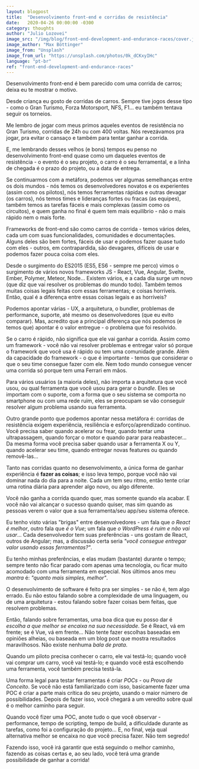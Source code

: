```yaml
---
layout: blogpost
title:  "Desenvolvimento front-end e corridas de resistência"
date:   2020-04-26 00:00:00 -0300
category: thoughts
author: "Julio Lozovei"
image_src: "/img/blog/front-end-development-and-endurance-races/cover.jpeg"
image_author: "Max Böttinger"
image_from: "Unsplash"
image_from_url: "https://unsplash.com/photos/0k_dCKxyIHc"
language: "pt-br"
ref: "front-end-development-and-endurance-races"
---
```

Desenvolvimento front-end é bem parecido com uma corrida de carros; deixa eu te mostrar o motivo.
<!--more-->
Desde criança eu gosto de corridas de carros. Sempre tive jogos desse tipo - como o Gran Turismo, Forza Motorsport, NFS, F1... eu também tentava seguir os torneios.

Me lembro de jogar com meus primos aqueles eventos de resistência no Gran Turismo, corridas de 24h ou com 400 voltas. Nós revezávamos pra jogar, pra evitar o cansaço e também para tentar ganhar a corrida.

E, me lembrando desses velhos (e bons) tempos eu penso no desenvolvimento front-end quase como um daqueles eventos de resistência - o evento é o seu projeto, o carro é o seu ferramental, e a linha de chegada é o prazo do projeto, ou a data de entrega.

Se continuarmos com a metáfora, podemos ver algumas semelhanças entre os dois mundos - nós temos os desenvolvedores novatos e os experientes (assim como os pilotos), nós temos ferramentas rápidas e outras devagar (os carros), nós temos times e lideranças fortes ou fracas (as equipes), também temos as tarefas fáceis e mais complexas (assim como os circuitos), e quem ganha no final é quem tem mais equilíbrio - não o mais rápido nem o mais forte.

Frameworks de front-end são como carros de corrida - temos vários deles, cada um com suas funcionalidades, comunidades e documentações. Alguns deles são bem fortes, fáceis de usar e podemos fazer quase tudo com eles - outros, em contrapardida, são devagares, difíceis de usar e podemos fazer pouca coisa com eles.

Desde o surgimento do ES2015 (ES5, ES6 - sempre me perco) vimos o surgimento de vários novos frameworks JS - React, Vue, Angular, Svelte, Ember, Polymer, Meteor, Node... Existem vários, e a cada dia surge um novo (que diz que vai resolver os problemas do mundo todo). Também temos muitas coisas legais feitas com essas ferramentas; e coisas horríveis. Então, qual é a diferença entre essas coisas legais e as horríveis?

Podemos apontar várias - UX, a arquitetura, o bundler, problemas de performance, suporte, até mesmo os desenvolvedores (que eu evito comparar). Mas, acredito que a principal diferença que nós podemos (e temos que) apontar é o valor entregue - o problema que foi resolvido.

Se o carro é rápido, não significa que ele vai ganhar a corrida. Assim como um framework - você não vai resolver problemas e entregar valor só porque o framework que você usa é rápido ou tem uma comunidade grande. Além da capacidade do framework - o que é importante - temos que considerar o que o seu time consegue fazer com ele. Nem todo mundo consegue vencer uma corrida só porque tem uma Ferrari em mãos.

Para vários usuários (a maioria deles), não importa a arquitetura que você usou, ou qual ferramenta que você usou para gerar o _bundle_. Eles se importam com o suporte, com a forma que o seu sistema se comporta no smartphone ou com uma rede ruim, eles se preocupam se vão conseguir resolver algum problema usando sua ferramenta.

Outro grande ponto que podemos apontar nessa metáfora é: corridas de resistência exigem experiência, resiliência e esforço/aprendizado contínuo. Você precisa saber quando acelerar ou frear, quando tentar uma ultrapassagem, quando forçar o motor e quando parar para reabastecer... Da mesma forma você precisa saber quando usar a ferramenta X ou Y, quando acelerar seu time, quando entregar novas features ou quando removê-las...

Tanto nas corridas quanto no desenvolvimento, a única forma de ganhar experiência é **fazer as coisas**; e isso leva tempo, porque você não vai dominar nada do dia para a noite. Cada um tem seu ritmo, então tente criar uma rotina diária para aprender algo novo, ou algo diferente.

Você não ganha a corrida quando quer, mas somente quando ela acabar. E você não vai alcançar o sucesso quando quiser, mas sim quando as pessoas verem o valor que a sua ferramenta/seu app/seu sistema oferece.

Eu tenho visto várias "brigas" entre desenvolvedores - um fala que _o React é melhor_, outro fala que _é o Vue_; um fala que _o WordPress é ruim e não vai usar_... Cada desenvolvedor tem suas preferências - uns gostam de React, outros de Angular; mas, a discussão certa seria _"você consegue entregar valor usando essas ferramentas?"_.

Eu tenho minhas preferências, e elas mudam (bastante) durante o tempo; sempre tento não ficar parado com apenas uma tecnologia, ou ficar muito acomodado com uma ferramenta em especial. Nos últimos anos meu _mantra_ é: _"quanto mais simples, melhor"_.

O desenvolvimento de software é feito pra ser simples - se não é, tem algo errado. Eu não estou falando sobre a complexidade de uma linguagem, ou de uma arquitetura - estou falando sobre fazer coisas bem feitas, que resolvem problemas.

Então, falando sobre ferramentas, uma boa dica que eu posso dar é _escolha a que melhor se encaixa na sua necessidade_. Se é React, vá em frente; se é Vue, vá em frente... Não tente fazer escolhas baseadas em opiniões alheias, ou baseada em um blog post que mostra resultados maravilhosos. Não existe nenhuma _bala de prata_.

Quando um piloto precisa conhecer o carro, ele vai testá-lo; quando você vai comprar um carro, você vai testá-lo; e quando você está escolhendo uma ferramenta, você também precisa testá-la.

Uma forma legal para testar ferramentas é criar _POCs_ - ou _Prova de Conceito_. Se você não está familiarizado com isso, basicamente fazer uma POC é criar a parte mais crítica do seu projeto, usando o maior número de possibilidades. Depois de fazer isso, você chegará a um veredíto sobre qual é o melhor caminho para seguir.

Quando você fizer uma POC, anote tudo o que você observar - performance, tempo de scripting, tempo de build, a dificuldade durante as tarefas, como foi a configuração do projeto... E, no final, veja qual alternativa melhor se encaixa no que você precisa fazer. Não tem segredo!

Fazendo isso, você irá garantir que está seguindo o melhor caminho, fazendo as coisas certas e, ao seu lado, você terá uma grande possibilidade de ganhar a corrida!

